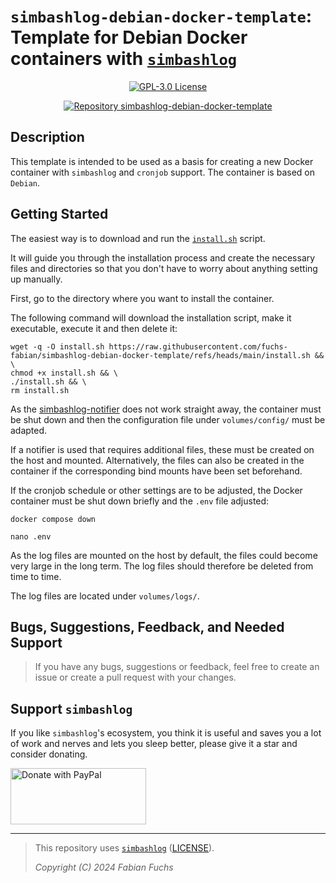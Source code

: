 # `simbashlog-debian-docker-template`: Template for Debian Docker containers with [`simbashlog`](https://github.com/fuchs-fabian/simbashlog)

<!--
TODO: Adjust the heading
-->

<p align="center">
  <a href="./LICENSE">
    <img alt="GPL-3.0 License" src="https://img.shields.io/badge/GitHub-GPL--3.0-informational">
  </a>
</p>

<!--
TODO: Adjust the repository link
-->

<div align="center">
  <a href="https://github.com/fuchs-fabian/simbashlog-debian-docker-template">
    <img src="https://github-readme-stats.vercel.app/api/pin/?username=fuchs-fabian&repo=simbashlog-debian-docker-template&theme=holi&hide_border=true&border_radius=10" alt="Repository simbashlog-debian-docker-template"/>
  </a>
</div>

## Description

<!--
TODO: Add a short description of the repository
-->

This template is intended to be used as a basis for creating a new Docker container with `simbashlog` and `cronjob` support. The container is based on `Debian`.

## Getting Started

The easiest way is to download and run the [`install.sh`](./install.sh) script.

It will guide you through the installation process and create the necessary files and directories so that you don't have to worry about anything setting up manually.

First, go to the directory where you want to install the container.

The following command will download the installation script, make it executable, execute it and then delete it:

<!--
TODO: Adjust the link to the `install.sh` script
-->

```shell
wget -q -O install.sh https://raw.githubusercontent.com/fuchs-fabian/simbashlog-debian-docker-template/refs/heads/main/install.sh && \
chmod +x install.sh && \
./install.sh && \
rm install.sh
```

As the [simbashlog-notifier](https://github.com/fuchs-fabian/simbashlog-notifiers) does not work straight away, the container must be shut down and then the configuration file under `volumes/config/` must be adapted.

If a notifier is used that requires additional files, these must be created on the host and mounted. Alternatively, the files can also be created in the container if the corresponding bind mounts have been set beforehand.

If the cronjob schedule or other settings are to be adjusted, the Docker container must be shut down briefly and the `.env` file adjusted:

```shell
docker compose down
```

```shell
nano .env
```

As the log files are mounted on the host by default, the files could become very large in the long term. The log files should therefore be deleted from time to time.

The log files are located under `volumes/logs/`.

## Bugs, Suggestions, Feedback, and Needed Support

> If you have any bugs, suggestions or feedback, feel free to create an issue or create a pull request with your changes.

## Support `simbashlog`

If you like `simbashlog`'s ecosystem, you think it is useful and saves you a lot of work and nerves and lets you sleep better, please give it a star and consider donating.

<a href="https://www.paypal.com/donate/?hosted_button_id=4G9X8TDNYYNKG" target="_blank">
  <!--
    https://github.com/stefan-niedermann/paypal-donate-button
  -->
  <img src="https://raw.githubusercontent.com/stefan-niedermann/paypal-donate-button/master/paypal-donate-button.png" style="height: 90px; width: 217px;" alt="Donate with PayPal"/>
</a>

---

> This repository uses [`simbashlog`](https://github.com/fuchs-fabian/simbashlog) ([LICENSE](https://github.com/fuchs-fabian/simbashlog/blob/main/LICENSE)).
>
> *Copyright (C) 2024 Fabian Fuchs*
